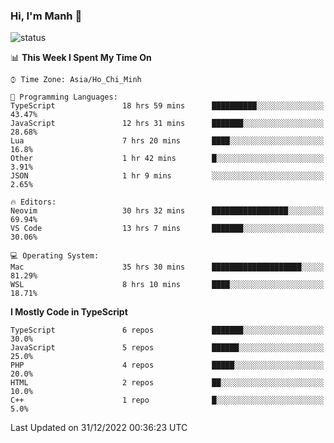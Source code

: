 ### Hi, I'm Manh 👋

![status](https://badge.stateful.com/manhhn01/status.svg)

<!--START_SECTION:waka-->
📊 **This Week I Spent My Time On** 

```text
⌚︎ Time Zone: Asia/Ho_Chi_Minh

💬 Programming Languages: 
TypeScript               18 hrs 59 mins      ██████████░░░░░░░░░░░░░░░   43.47% 
JavaScript               12 hrs 31 mins      ███████░░░░░░░░░░░░░░░░░░   28.68% 
Lua                      7 hrs 20 mins       ████░░░░░░░░░░░░░░░░░░░░░   16.8% 
Other                    1 hr 42 mins        █░░░░░░░░░░░░░░░░░░░░░░░░   3.91% 
JSON                     1 hr 9 mins         ░░░░░░░░░░░░░░░░░░░░░░░░░   2.65%

🔥 Editors: 
Neovim                   30 hrs 32 mins      █████████████████░░░░░░░░   69.94% 
VS Code                  13 hrs 7 mins       ███████░░░░░░░░░░░░░░░░░░   30.06%

💻 Operating System: 
Mac                      35 hrs 30 mins      ████████████████████░░░░░   81.29% 
WSL                      8 hrs 10 mins       ████░░░░░░░░░░░░░░░░░░░░░   18.71%

```

**I Mostly Code in TypeScript** 

```text
TypeScript               6 repos             ███████░░░░░░░░░░░░░░░░░░   30.0% 
JavaScript               5 repos             ██████░░░░░░░░░░░░░░░░░░░   25.0% 
PHP                      4 repos             █████░░░░░░░░░░░░░░░░░░░░   20.0% 
HTML                     2 repos             ██░░░░░░░░░░░░░░░░░░░░░░░   10.0% 
C++                      1 repo              █░░░░░░░░░░░░░░░░░░░░░░░░   5.0%

```



 Last Updated on 31/12/2022 00:36:23 UTC
<!--END_SECTION:waka-->
